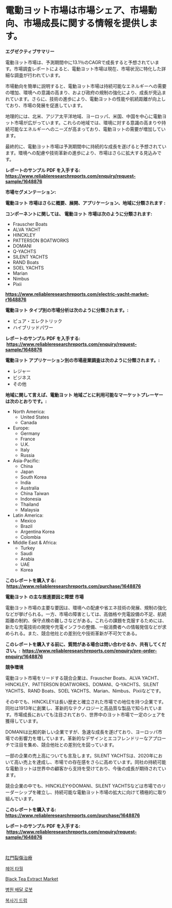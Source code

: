 <p><h1>電動ヨット市場は市場シェア、市場動向、市場成長に関する情報を提供します。</h1></p><p><strong>エグゼクティブサマリー</strong></p>
<p><p>電動ヨット市場は、予測期間中に13.1％のCAGRで成長すると予想されています。市場調査レポートによると、電動ヨット市場は現在、市場状況に特化した詳細な調査が行われています。</p><p>市場動向を簡単に説明すると、電動ヨット市場は持続可能なエネルギーへの需要の増加、環境への意識の高まり、および政府の規制の強化により、成長が見込まれています。さらに、技術の進歩により、電動ヨットの性能や航続距離が向上しており、市場の発展を促進しています。</p><p>地理的には、北米、アジア太平洋地域、ヨーロッパ、米国、中国を中心に電動ヨット市場が広がっています。これらの地域では、環境に対する意識の高まりや持続可能なエネルギーへのニーズが高まっており、電動ヨットの需要が増加しています。</p><p>最終的に、電動ヨット市場は予測期間中に持続的な成長を遂げると予想されています。環境への配慮や技術革新の進歩により、市場はさらに拡大する見込みです。</p></p>
<p><strong>レポートのサンプル PDF を入手する: <a href="https://www.reliableresearchreports.com/enquiry/request-sample/1648876">https://www.reliableresearchreports.com/enquiry/request-sample/1648876</a></strong></p>
<p><strong>市場セグメンテーション:</strong></p>
<p><strong> 電動ヨット 市場はさらに概要、展開、アプリケーション、地域に分類されます :</strong></p>
<p><strong>コンポーネントに関しては、 電動ヨット 市場は次のように分類されます: &nbsp;</strong></p>
<p><ul><li>Frauscher Boats</li><li>ALVA YACHT</li><li>HINCKLEY</li><li>PATTERSON BOATWORKS</li><li>DOMANI</li><li>Q-YACHTS</li><li>SILENT YACHTS</li><li>RAND Boats</li><li>SOEL YACHTS</li><li>Marian</li><li>Nimbus</li><li>Pixii</li></ul></p>
<p><strong><a href="https://www.reliableresearchreports.com/electric-yacht-market-r1648876">https://www.reliableresearchreports.com/electric-yacht-market-r1648876</a></strong></p>
<p><strong> 電動ヨット タイプ別の市場分析は次のように分類されます。:</strong></p>
<p><ul><li>ピュア・エレクトリック</li><li>ハイブリッドパワー</li></ul></p>
<p><strong>レポートのサンプル PDF を入手する: &nbsp;<a href="https://www.reliableresearchreports.com/enquiry/request-sample/1648876">https://www.reliableresearchreports.com/enquiry/request-sample/1648876</a></strong></p>
<p><strong> 電動ヨット アプリケーション別の市場産業調査は次のように分類されます。:</strong></p>
<p><ul><li>レジャー</li><li>ビジネス</li><li>その他</li></ul></p>
<p><strong>地域に関して言えば、電動ヨット 地域ごとに利用可能なマーケットプレーヤーは次のとおりです。:</strong></p>
<p><ul>
    <li>
        North America:
        <ul>
            <li>United States</li>
            <li>Canada</li>
        </ul>
    </li>
    <li>
        Europe:
        <ul>
            <li>Germany</li>
            <li>France</li>
            <li>U.K.</li>
            <li>Italy</li>
            <li>Russia</li>
        </ul>
    </li>
    <li>
        Asia-Pacific:
        <ul>
            <li>China</li>
            <li>Japan</li>
            <li>South Korea</li>
            <li>India</li>
            <li>Australia</li>
            <li>China Taiwan</li>
            <li>Indonesia</li>
            <li>Thailand</li>
            <li>Malaysia</li>
        </ul>
    </li>
    <li>
        Latin America:
        <ul>
            <li>Mexico</li>
            <li>Brazil</li>
            <li>Argentina Korea</li>
            <li>Colombia</li>
        </ul>
    </li>
    <li>
        Middle East & Africa:
        <ul>
            <li>Turkey</li>
            <li>Saudi</li>
            <li>Arabia</li>
            <li>UAE</li>
            <li>Korea</li>
        </ul>
    </li>
    </ul></p>
<p><strong>このレポートを購入する: &nbsp;<a href="https://www.reliableresearchreports.com/purchase/1648876">https://www.reliableresearchreports.com/purchase/1648876</a></strong></p>
<p><strong>電動ヨット の主な推進要因と障壁 市場</strong></p>
<p><p>電動ヨット市場の主要な要因は、環境への配慮や省エネ技術の発展、規制の強化などが挙げられる。一方、市場の障害としては、高価格や充電設備の不足、航続距離の制約、保守点検の難しさなどがある。これらの課題を克服するためには、新たな充電技術の開発や充電インフラの整備、一般消費者への情報発信などが求められる。また、競合他社との差別化や技術革新が不可欠である。</p></p>
<p><strong>このレポートを購入する前に、質問がある場合は問い合わせるか、共有してください。:&nbsp; <a href="https://www.reliableresearchreports.com/enquiry/pre-order-enquiry/1648876">https://www.reliableresearchreports.com/enquiry/pre-order-enquiry/1648876</a></strong></p>
<p><strong>競争環境</strong></p>
<p><p>電動ヨット市場をリードする競合企業は、Frauscher Boats、ALVA YACHT、HINCKLEY、PATTERSON BOATWORKS、DOMANI、Q-YACHTS、SILENT YACHTS、RAND Boats、SOEL YACHTS、Marian、Nimbus、Pixiiなどです。</p><p>その中でも、HINCKLEYは長い歴史と確立された市場での地位を持つ企業です。同社は1913年に創業し、革新的なテクノロジーと高品質な製品で知られています。市場成長においても注目されており、世界中のヨット市場で一定のシェアを獲得しています。</p><p>DOMANIは比較的新しい企業ですが、急速な成長を遂げており、ヨーロッパ市場での影響力を増しています。革新的なデザインとエコフレンドリーなアプローチで注目を集め、競合他社との差別化を図っています。</p><p>一部の企業の売上高についても言及します。SILENT YACHTSは、2020年において高い売上を達成し、市場での存在感をさらに高めています。同社の持続可能な電動ヨットは世界中の顧客から支持を受けており、今後の成長が期待されています。</p><p>競合企業の中でも、HINCKLEYやDOMANI、SILENT YACHTSなどは市場でのリーダーシップを確立し、持続可能な電動ヨット市場の拡大に向けて積極的に取り組んでいます。</p></p>
<p><strong>このレポートを購入する: &nbsp; <a href="https://www.reliableresearchreports.com/purchase/1648876">https://www.reliableresearchreports.com/purchase/1648876</a></strong></p>
<p><strong>レポートのサンプル PDF を入手する: &nbsp;<a href="https://www.reliableresearchreports.com/enquiry/request-sample/1648876">https://www.reliableresearchreports.com/enquiry/request-sample/1648876</a></strong><strong></strong></p>
<p>&nbsp;</p>
<p><p><a href="https://medium.com/@idellamante2023/%E3%82%A2%E3%83%8A%E3%83%AB%E8%A3%82%E5%AD%94%E6%B2%BB%E7%99%82%E5%B8%82%E5%A0%B4%E3%81%AE%E8%A6%8F%E6%A8%A1%E3%81%A8%E5%B8%82%E5%A0%B4%E5%8B%95%E5%90%91-%E5%AE%8C%E5%85%A8%E3%81%AA%E7%94%A3%E6%A5%AD%E6%A6%82%E8%A6%81-2024%E5%B9%B4%E3%81%8B%E3%82%892031%E5%B9%B4%E3%81%BE%E3%81%A7-0c9919e2d640">肛門裂傷治療</a></p><p><a href="https://medium.com/@margrethowe2016/2024-2031%EB%85%84%EC%9D%84-%EB%8C%80%EC%83%81%EC%9C%BC%EB%A1%9C-%EC%98%88%EC%B8%A1%EB%90%9C-%ED%97%A4%EC%96%B4-%EC%88%98%EA%B1%B4-%EC%8B%9C%EC%9E%A5-%EB%8F%99%ED%96%A5-%EB%B0%8F-%EC%8B%9C%EC%9E%A5-%EB%B6%84%EC%84%9D-15cc2836ffd5">헤어 타월</a></p><p><a href="https://issuu.com/reportprime-2/docs/black-tea-extract-market-size-2030.pptx">Black Tea Extract Market</a></p><p><a href="https://github.com/vs019sa3m8x/Market-Research-Report-List-1/blob/main/511457325735.md">병원 배달 로봇</a></p><p><a href="https://github.com/Madalyell456456/Market-Research-Report-List-1/blob/main/658040325736.md">복사기 드럼</a></p></p>